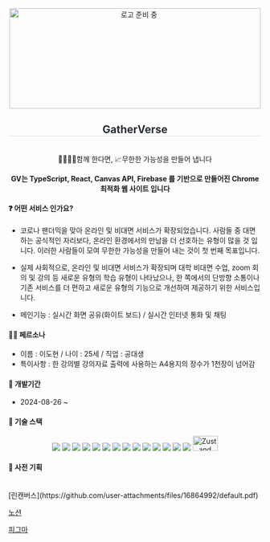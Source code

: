 <div align="center" width="500">
  <img src="./src/components/common/LogoBlack.tsx" width="500" height="200" alt="로고 준비 중">
  <h2 style="border-bottom: 1px solid #d8dee4; color: #282d33;">GatherVerse</h2>

</br>
👨‍👩‍👦‍👦함께 한다면, 📈무한한 가능성을 만들어 냅니다

**GV는 TypeScript, React, Canvas API, Firebase 를 기반으로 만들어진 Chrome 최적화 웹 사이트 입니다**

</div>
<h4>❓ 어떤 서비스 인가요?</h4>

- 코로나 팬더믹을 맞아 온라인 및 비대면 서비스가 확장되었습니다. 사람들 중 대면하는 공식적인 자리보다, 온라인 환경에서의 만남을 더 선호하는 유형이 많을 것 입니다. 이러한 사람들이 모여 무한한 가능성을 만들어 내는 것이 첫 번째 목표입니다.

- 실제 사회적으로, 온라인 및 비대면 서비스가 확장되며 대학 비대면 수업, zoom 회의 및 강의 등 새로운 유형의 학습 유형이 나타났으나, 한 쪽에서의 단방향 소통이나 기존 서비스를 더 편하고 새로운 유형의 기능으로 개선하여 제공하기 위한 서비스입니다.

- 메인기능 : 실시간 화면 공유(화이트 보드) / 실시간 인터넷 통화 및 채팅

<h4>👩‍💼 페르소나</h4>

- 이름 : 이도현 / 나이 : 25세 / 직업 : 공대생
- 특이사항 : 한 강의별 강의자료 출력에 사용하는 A4용지의 장수가 1천장이 넘어감

<h4>📅 개발기간</h4>

- 2024-08-26 ~

<h4>📌 기술 스택</h4>
<div style="margin: 0 auto; text-align: center;" align="center">
        <img src="https://img.shields.io/badge/CSS3-1572B6?style=for-the-badge&logo=CSS3&logoColor=white">
        <img src="https://img.shields.io/badge/Eslint-4B32C3?style=for-the-badge&logo=Eslint&logoColor=white">
        <img src="https://img.shields.io/badge/Figma-F24E1E?style=for-the-badge&logo=Figma&logoColor=white">
        <img src="https://img.shields.io/badge/Git-F05032?style=for-the-badge&logo=Git&logoColor=white">
        <img src="https://img.shields.io/badge/Notion-000000?style=for-the-badge&logo=Notion&logoColor=white">
        <img src="https://img.shields.io/badge/Prettier-F7B93E?style=for-the-badge&logo=Prettier&logoColor=white">
        <img src="https://img.shields.io/badge/React-61DAFB?style=for-the-badge&logo=React&logoColor=white">
        <img src="https://img.shields.io/badge/Github-181717?style=for-the-badge&logo=Github&logoColor=white">
        <img src="https://img.shields.io/badge/HTML5-E34F26?style=for-the-badge&logo=HTML5&logoColor=white">
        <img src="https://img.shields.io/badge/Javascript-F7DF1E?style=for-the-badge&logo=Javascript&logoColor=white">
        <img src="https://img.shields.io/badge/StyledComponents-DB7093?style=for-the-badge&logo=StyledComponents&logoColor=white">
        <img src="https://img.shields.io/badge/typescript-3178C6?style=for-the-badge&logo=typescript&logoColor=white">
        <img src="https://img.shields.io/badge/reacthookform-EC5990?style=for-the-badge&logo=reacthookform&logoColor=white">
        <img src="https://img.shields.io/badge/firebase-DD2C00?style=for-the-badge&logo=firebase&logoColor=white">
 <img src="https://user-images.githubusercontent.com/958486/218346783-72be5ae3-b953-4dd7-b239-788a882fdad6.svg" width="50" height="30" alt="Zustand logo"/>

</div>

<h4>📌 사전 기획</h4>
</br>
[린캔버스](https://github.com/user-attachments/files/16864992/default.pdf)

[노션](https://spotted-party-00f.notion.site/GatherVerse-2f21ffcbf5934c5a92d94ff90c2c35f2?pvs=4)

[피그마](https://www.figma.com/design/a1zOinzJF9v6Z1Zwj2FBpX/GV?node-id=2-389&t=4jWCb2JrjAcvTXdb-1)
